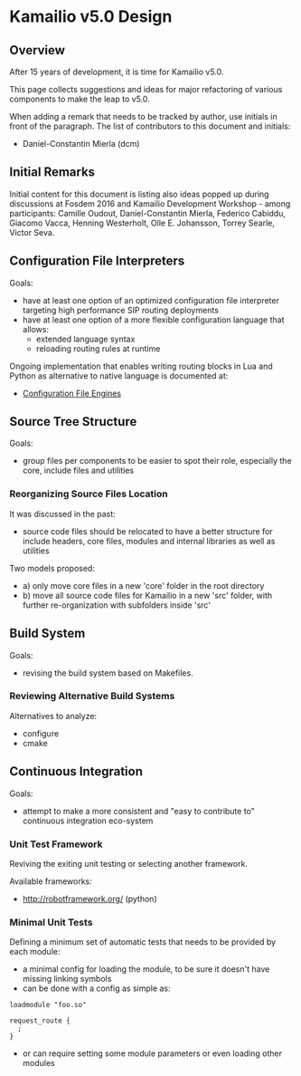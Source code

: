 # Kamailio v5.0 Design

## Overview

After 15 years of development, it is time for Kamailio v5.0.

This page collects suggestions and ideas for major refactoring of
various components to make the leap to v5.0.

When adding a remark that needs to be tracked by author, use initials in
front of the paragraph. The list of contributors to this document and
initials:

- Daniel-Constantin Mierla (dcm)

## Initial Remarks

Initial content for this document is listing also ideas popped up during
discussions at Fosdem 2016 and Kamailio Development Workshop - among
participants: Camille Oudout, Daniel-Constantin Mierla, Federico
Cabiddu, Giacomo Vacca, Henning Westerholt, Olle E. Johansson, Torrey
Searle, Victor Seva.

## Configuration File Interpreters

Goals:

- have at least one option of an optimized configuration file
    interpreter targeting high performance SIP routing deployments
- have at least one option of a more flexible configuration language
    that allows:
  - extended language syntax
  - reloading routing rules at runtime

Ongoing implementation that enables writing routing blocks in Lua and
Python as alternative to native language is documented at:

- [Configuration File Engines](../devel/config-engines.md)

## Source Tree Structure

Goals:

- group files per components to be easier to spot their role,
    especially the core, include files and utilities

### Reorganizing Source Files Location

It was discussed in the past:

- source code files should be relocated to have a better structure for
    include headers, core files, modules and internal libraries as well
    as utilities

Two models proposed:

- a\) only move core files in a new 'core' folder in the root
    directory
- b\) move all source code files for Kamailio in a new 'src' folder,
    with further re-organization with subfolders inside 'src'

## Build System

Goals:

- revising the build system based on Makefiles.

### Reviewing Alternative Build Systems

Alternatives to analyze:

- configure
- cmake

## Continuous Integration

Goals:

- attempt to make a more consistent and "easy to contribute to"
    continuous integration eco-system

### Unit Test Framework

Reviving the exiting unit testing or selecting another framework.

Available frameworks:

- <http://robotframework.org/> (python)

### Minimal Unit Tests

Defining a minimum set of automatic tests that needs to be provided by
each module:

- a minimal config for loading the module, to be sure it doesn't have
    missing linking symbols
- can be done with a config as simple as:

<!-- -->


    loadmodule "foo.so"

    request_route {
      ;
    }

- or can require setting some module parameters or even loading other
    modules
